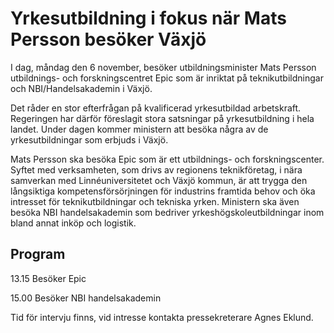 # Yrkesutbildning i fokus när Mats Persson besöker Växjö

I dag, måndag den 6 november, besöker utbildningsminister Mats Persson utbildnings- och forskningscentret Epic som är inriktat på teknikutbildningar och NBI/Handelsakademin i Växjö.

Det råder en stor efterfrågan på kvalificerad yrkesutbildad arbetskraft. Regeringen har därför föreslagit stora satsningar på yrkesutbildning i hela landet. Under dagen kommer ministern att besöka några av de yrkesutbildningar som erbjuds i Växjö.

Mats Persson ska besöka Epic som är ett utbildnings- och forskningscenter. Syftet med verksamheten, som drivs av regionens teknikföretag, i nära samverkan med Linnéuniversitetet och Växjö kommun, är att trygga den långsiktiga kompetensförsörjningen för industrins framtida behov och öka intresset för teknikutbildningar och tekniska yrken. Ministern ska även besöka NBI handelsakademin som bedriver yrkeshögskoleutbildningar inom bland annat inköp och logistik.

## Program

13.15 Besöker Epic

15.00 Besöker NBI handelsakademin

Tid för intervju finns, vid intresse kontakta pressekreterare Agnes Eklund.
